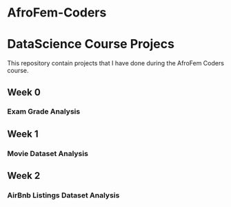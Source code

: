 # AfroFem-Coders
# DataScience Course Projecs
This repository contain projects that I have done during the AfroFem Coders course.

## Week 0
### Exam Grade Analysis 
 

## Week 1
### Movie Dataset Analysis 

## Week 2
### AirBnb Listings Dataset Analysis 

